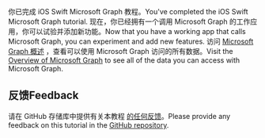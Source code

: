 <!-- markdownlint-disable MD002 MD041 -->

<span data-ttu-id="ab5cc-101">你已完成 iOS Swift Microsoft Graph 教程。</span><span class="sxs-lookup"><span data-stu-id="ab5cc-101">You've completed the iOS Swift Microsoft Graph tutorial.</span></span> <span data-ttu-id="ab5cc-102">现在，你已经拥有一个调用 Microsoft Graph 的工作应用，你可以试验并添加新功能。</span><span class="sxs-lookup"><span data-stu-id="ab5cc-102">Now that you have a working app that calls Microsoft Graph, you can experiment and add new features.</span></span> <span data-ttu-id="ab5cc-103">访问 [Microsoft Graph 概述](/graph/overview) ，查看可以使用 Microsoft Graph 访问的所有数据。</span><span class="sxs-lookup"><span data-stu-id="ab5cc-103">Visit the [Overview of Microsoft Graph](/graph/overview) to see all of the data you can access with Microsoft Graph.</span></span>

## <a name="feedback"></a><span data-ttu-id="ab5cc-104">反馈</span><span class="sxs-lookup"><span data-stu-id="ab5cc-104">Feedback</span></span>

<span data-ttu-id="ab5cc-105">请在 GitHub 存储库中提供有关本教程 [的任何反馈](https://github.com/microsoftgraph/msgraph-training-ios-swift)。</span><span class="sxs-lookup"><span data-stu-id="ab5cc-105">Please provide any feedback on this tutorial in the [GitHub repository](https://github.com/microsoftgraph/msgraph-training-ios-swift).</span></span>
